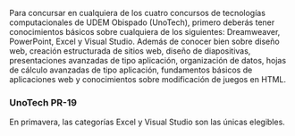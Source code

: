 Para concursar en cualquiera de los cuatro concursos de tecnologías computacionales de UDEM Obispado (UnoTech), primero deberás tener conocimientos básicos sobre cualquiera de los siguientes: Dreamweaver, PowerPoint, Excel y Visual Studio. Además de conocer bien sobre diseño web, creación estructurada de sitios web, diseño de diapositivas, presentaciones avanzadas de tipo aplicación, organización de datos, hojas de cálculo avanzadas de tipo aplicación, fundamentos básicos de aplicaciones web y conocimientos sobre modificación de juegos en HTML.

### UnoTech PR-19
En primavera, las categorías Excel y Visual Studio son las únicas elegibles.
